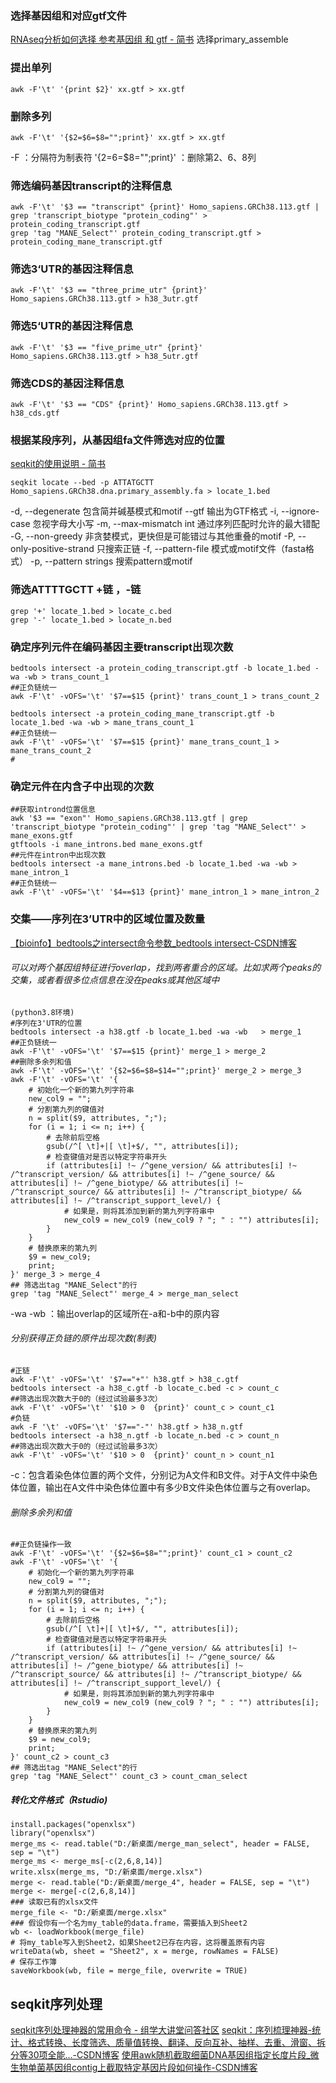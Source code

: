 ### 选择基因组和对应gtf文件
[RNAseq分析如何选择 参考基因组 和 gtf - 简书](https://www.jianshu.com/p/b6dd73e4264c)
选择primary_assemble
### 提出单列
```
awk -F'\t' '{print $2}' xx.gtf > xx.gtf
```
### 删除多列
```
awk -F'\t' '{$2=$6=$8="";print}' xx.gtf > xx.gtf
``` 
-F ：分隔符为制表符
'{$2=$6=$8="";print}' ：删除第2、6、8列

###  筛选编码基因transcript的注释信息
```
awk -F'\t' '$3 == "transcript" {print}' Homo_sapiens.GRCh38.113.gtf | grep 'transcript_biotype "protein_coding"' > protein_coding_transcript.gtf
grep 'tag "MANE_Select"' protein_coding_transcript.gtf > protein_coding_mane_transcript.gtf
```
###  筛选3‘UTR的基因注释信息
```
awk -F'\t' '$3 == "three_prime_utr" {print}' Homo_sapiens.GRCh38.113.gtf > h38_3utr.gtf
```
###  筛选5‘UTR的基因注释信息
```
awk -F'\t' '$3 == "five_prime_utr" {print}' Homo_sapiens.GRCh38.113.gtf > h38_5utr.gtf
```
###  筛选CDS的基因注释信息
```
awk -F'\t' '$3 == "CDS" {print}' Homo_sapiens.GRCh38.113.gtf > h38_cds.gtf
```
### 根据某段序列，从基因组fa文件筛选对应的位置
[seqkit的使用说明 - 简书](https://www.jianshu.com/p/f28bdc9a3b54)
```
seqkit locate --bed -p ATTATGCTT Homo_sapiens.GRCh38.dna.primary_assembly.fa > locate_1.bed
```
 -d, --degenerate 包含简并碱基模式和motif
  --gtf 输出为GTF格式
  -i, --ignore-case 忽视字母大小写
  -m, --max-mismatch int 通过序列匹配时允许的最大错配
  -G, --non-greedy 非贪婪模式，更快但是可能错过与其他重叠的motif
  -P, --only-positive-strand 只搜索正链
  -f, --pattern-file 模式或motif文件（fasta格式）
  -p, --pattern strings 搜索pattern或motif
### 筛选ATTTTGCTT +链 ，-链
```
grep '+' locate_1.bed > locate_c.bed
grep '-' locate_1.bed > locate_n.bed
```
### 确定序列元件在编码基因主要transcript出现次数
```
bedtools intersect -a protein_coding_transcript.gtf -b locate_1.bed -wa -wb > trans_count_1
##正负链统一 
awk -F'\t' -vOFS='\t' '$7==$15 {print}' trans_count_1 > trans_count_2

bedtools intersect -a protein_coding_mane_transcript.gtf -b locate_1.bed -wa -wb > mane_trans_count_1
##正负链统一 
awk -F'\t' -vOFS='\t' '$7==$15 {print}' mane_trans_count_1 > mane_trans_count_2
#
```
### 确定元件在内含子中出现的次数
```
##获取intrond位置信息
awk '$3 == "exon"' Homo_sapiens.GRCh38.113.gtf | grep 'transcript_biotype "protein_coding"' | grep 'tag "MANE_Select"' > mane_exons.gtf
gtftools -i mane_introns.bed mane_exons.gtf
##元件在intron中出现次数
bedtools intersect -a mane_introns.bed -b locate_1.bed -wa -wb > mane_intron_1
##正负链统一 
awk -F'\t' -vOFS='\t' '$4==$13 {print}' mane_intron_1 > mane_intron_2
```
### 交集——序列在3’UTR中的区域位置及数量
[【bioinfo】bedtools之intersect命令参数_bedtools intersect-CSDN博客](https://blog.csdn.net/sinat_32872729/article/details/126541494)
###### 可以对两个基因组特征进行overlap，找到两者重合的区域。比如求两个peaks的交集，或者看很多位点信息在没在peaks或其他区域中
```
(python3.8环境)
#序列在3'UTR的位置
bedtools intersect -a h38.gtf -b locate_1.bed -wa -wb   > merge_1
##正负链统一
awk -F'\t' -vOFS='\t' '$7==$15 {print}' merge_1 > merge_2
##删除多余列和值
awk -F'\t' -vOFS='\t' '{$2=$6=$8=$14="";print}' merge_2 > merge_3
awk -F'\t' -vOFS='\t' '{
    # 初始化一个新的第九列字符串
    new_col9 = "";
    # 分割第九列的键值对
    n = split($9, attributes, ";");
    for (i = 1; i <= n; i++) {
        # 去除前后空格
        gsub(/^[ \t]+|[ \t]+$/, "", attributes[i]);
        # 检查键值对是否以特定字符串开头
        if (attributes[i] !~ /^gene_version/ && attributes[i] !~ /^transcript_version/ && attributes[i] !~ /^gene_source/ && attributes[i] !~ /^gene_biotype/ && attributes[i] !~ /^transcript_source/ && attributes[i] !~ /^transcript_biotype/ && attributes[i] !~ /^transcript_support_level/) {
            # 如果是，则将其添加到新的第九列字符串中
            new_col9 = new_col9 (new_col9 ? "; " : "") attributes[i];
        }
    }
    # 替换原来的第九列
    $9 = new_col9;
    print;
}' merge_3 > merge_4
## 筛选出tag "MANE_Select"的行
grep 'tag "MANE_Select"' merge_4 > merge_man_select
```
-wa -wb ：输出overlap的区域所在-a和-b中的原内容
###### 分别获得正负链的原件出现次数(制表)
```
#正链
awk -F'\t' -vOFS='\t' '$7=="+"' h38.gtf > h38_c.gtf
bedtools intersect -a h38_c.gtf -b locate_c.bed -c > count_c
##筛选出现次数大于0的（经过试验最多3次）
awk -F'\t' -vOFS='\t' '$10 > 0  {print}' count_c > count_c1
#负链
awk -F '\t' -vOFS='\t' '$7=="-"' h38.gtf > h38_n.gtf
bedtools intersect -a h38_n.gtf -b locate_n.bed -c > count_n
##筛选出现次数大于0的（经过试验最多3次）
awk -F'\t' -vOFS='\t' '$10 > 0  {print}' count_n > count_n1
```
-c：包含着染色体位置的两个文件，分别记为A文件和B文件。对于A文件中染色体位置，输出在A文件中染色体位置中有多少B文件染色体位置与之有overlap。
###### 删除多余列和值
```
##正负链操作一致
awk -F'\t' -vOFS='\t' '{$2=$6=$8="";print}' count_c1 > count_c2
awk -F'\t' -vOFS='\t' '{
    # 初始化一个新的第九列字符串
    new_col9 = "";
    # 分割第九列的键值对
    n = split($9, attributes, ";");
    for (i = 1; i <= n; i++) {
        # 去除前后空格
        gsub(/^[ \t]+|[ \t]+$/, "", attributes[i]);
        # 检查键值对是否以特定字符串开头
        if (attributes[i] !~ /^gene_version/ && attributes[i] !~ /^transcript_version/ && attributes[i] !~ /^gene_source/ && attributes[i] !~ /^gene_biotype/ && attributes[i] !~ /^transcript_source/ && attributes[i] !~ /^transcript_biotype/ && attributes[i] !~ /^transcript_support_level/) {
            # 如果是，则将其添加到新的第九列字符串中
            new_col9 = new_col9 (new_col9 ? "; " : "") attributes[i];
        }
    }
    # 替换原来的第九列
    $9 = new_col9;
    print;
}' count_c2 > count_c3
## 筛选出tag "MANE_Select"的行
grep 'tag "MANE_Select"' count_c3 > count_cman_select
```
##### 转化文件格式（Rstudio)
```
install.packages("openxlsx")
library("openxlsx")
merge_ms <- read.table("D:/新桌面/merge_man_select", header = FALSE, sep = "\t")
merge_ms <- merge_ms[-c(2,6,8,14)]
write.xlsx(merge_ms, "D:/新桌面/merge.xlsx")
merge <- read.table("D:/新桌面/merge_4", header = FALSE, sep = "\t")
merge <- merge[-c(2,6,8,14)]
### 读取已有的xlsx文件
merge_file <- "D:/新桌面/merge.xlsx"
### 假设你有一个名为my_table的data.frame，需要插入到Sheet2
wb <- loadWorkbook(merge_file)
# 将my_table写入到Sheet2，如果Sheet2已存在内容，这将覆盖原有内容
writeData(wb, sheet = "Sheet2", x = merge, rowNames = FALSE)
# 保存工作簿
saveWorkbook(wb, file = merge_file, overwrite = TRUE)
```
## seqkit序列处理
[seqkit序列处理神器的常用命令 - 组学大讲堂问答社区](https://www.omicsclass.com/article/1903)
[seqkit：序列梳理神器-统计、格式转换、长度筛选、质量值转换、翻译、反向互补、抽样、去重、滑窗、拆分等30项全能...-CSDN博客](https://blog.csdn.net/woodcorpse/article/details/114827537)
[使用awk随机截取细菌DNA基因组指定长度片段_微生物单菌基因组contig上截取特定基因片段如何操作-CSDN博客](https://blog.csdn.net/weixin_44022515/article/details/102889358)
<!--stackedit_data:
eyJoaXN0b3J5IjpbMTU2MzQ1OTQ0Niw4NDMxNTYyOTUsMTE2Nj
M3MTQwLDExOTI4MDg3MjMsMjA0NjQzMTEwNCw5NTk5Mzc3NDUs
LTQ2MTE4MjMwMywtMTIxNDQxMzMwMSwyMDYxOTY2NDE2LC0yNT
Q3NDQyMzYsMjg2Nzk5NTE4LC0xOTM0MzA2ODgyLC02ODMxMjkw
NDgsMTIzOTc4MDE0NywxNDA2OTM5MTcwLC0xMzE2Mzg3OTQ1LC
0yNjQxMDA2NzAsODE0Mjk2ODE0LDIxMjg5NDYxMDAsLTE5NDk2
NzA3ODNdfQ==
-->